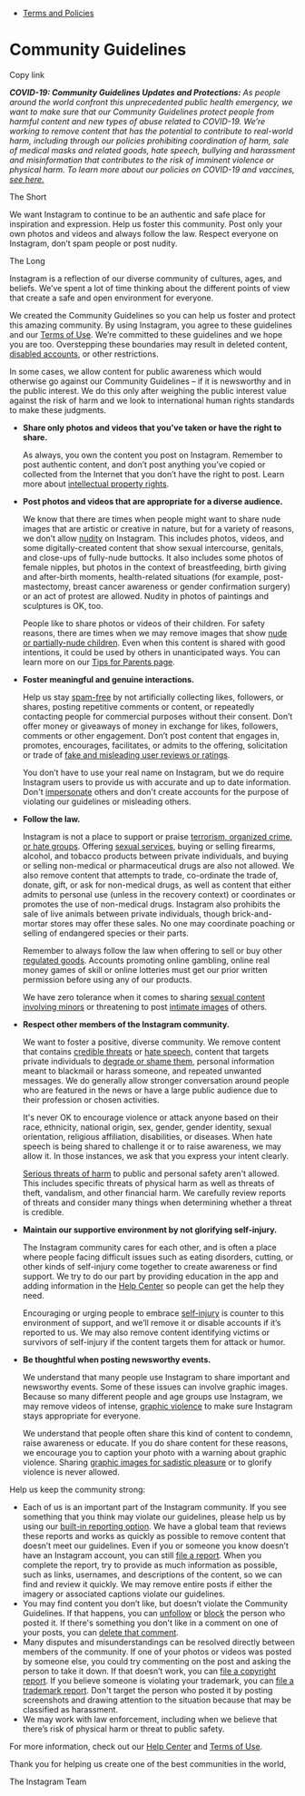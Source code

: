 *   [Terms and Policies](https://help.instagram.com/1417489251945243/?helpref=breadcrumb)

Community Guidelines
====================

Copy link

_**COVID-19: Community Guidelines Updates and Protections:** As people around the world confront this unprecedented public health emergency, we want to make sure that our Community Guidelines protect people from harmful content and new types of abuse related to COVID-19. We’re working to remove content that has the potential to contribute to real-world harm, including through our policies prohibiting coordination of harm, sale of medical masks and related goods, hate speech, bullying and harassment and misinformation that contributes to the risk of imminent violence or physical harm. To learn more about our policies on COVID-19 and vaccines, [see here.](https://help.instagram.com/697825587576762?helpref=faq_content)_

The Short

We want Instagram to continue to be an authentic and safe place for inspiration and expression. Help us foster this community. Post only your own photos and videos and always follow the law. Respect everyone on Instagram, don’t spam people or post nudity.

The Long

Instagram is a reflection of our diverse community of cultures, ages, and beliefs. We’ve spent a lot of time thinking about the different points of view that create a safe and open environment for everyone.

We created the Community Guidelines so you can help us foster and protect this amazing community. By using Instagram, you agree to these guidelines and our [Terms of Use](https://www.instagram.com/legal/terms). We’re committed to these guidelines and we hope you are too. Overstepping these boundaries may result in deleted content, [disabled accounts](https://help.instagram.com/366993040048856?helpref=faq_content), or other restrictions.

In some cases, we allow content for public awareness which would otherwise go against our Community Guidelines – if it is newsworthy and in the public interest. We do this only after weighing the public interest value against the risk of harm and we look to international human rights standards to make these judgments.

*   **Share only photos and videos that you’ve taken or have the right to share.**
    
    As always, you own the content you post on Instagram. Remember to post authentic content, and don’t post anything you’ve copied or collected from the Internet that you don’t have the right to post. Learn more about [intellectual property rights](https://help.instagram.com/126382350847838?helpref=faq_content).
    
*   **Post photos and videos that are appropriate for a diverse audience.**
    
    We know that there are times when people might want to share nude images that are artistic or creative in nature, but for a variety of reasons, we don’t allow [nudity](https://l.instagram.com/?u=https%3A%2F%2Fwww.facebook.com%2Fcommunitystandards%2Fadult_nudity_sexual_activity&e=AT1_WxKOdTaoNq4ZCJaHyyAdm2pyLwxBd5NuMtQXO7UgEqotzzs0HwXTPbiFg70hBSWJgY9X17Gp-WPAcjXgVHphsJhpmwXnpJ4Mw1ZjuSdJxkRRRFHPpDzX9Dnuxbaw2vYGIfifSln3abRKV7zwUXIX99sju4qWTAVRPg) on Instagram. This includes photos, videos, and some digitally-created content that show sexual intercourse, genitals, and close-ups of fully-nude buttocks. It also includes some photos of female nipples, but photos in the context of breastfeeding, birth giving and after-birth moments, health-related situations (for example, post-mastectomy, breast cancer awareness or gender confirmation surgery) or an act of protest are allowed. Nudity in photos of paintings and sculptures is OK, too.
    
    People like to share photos or videos of their children. For safety reasons, there are times when we may remove images that show [nude or partially-nude children](https://l.instagram.com/?u=https%3A%2F%2Fwww.facebook.com%2Fcommunitystandards%2Fchild_nudity_sexual_exploitation&e=AT1_WxKOdTaoNq4ZCJaHyyAdm2pyLwxBd5NuMtQXO7UgEqotzzs0HwXTPbiFg70hBSWJgY9X17Gp-WPAcjXgVHphsJhpmwXnpJ4Mw1ZjuSdJxkRRRFHPpDzX9Dnuxbaw2vYGIfifSln3abRKV7zwUXIX99sju4qWTAVRPg). Even when this content is shared with good intentions, it could be used by others in unanticipated ways. You can learn more on our [Tips for Parents page](https://help.instagram.com/154475974694511/?helpref=faq_content).
    
*   **Foster meaningful and genuine interactions.**
    
    Help us stay [spam-free](https://l.instagram.com/?u=https%3A%2F%2Fwww.facebook.com%2Fcommunitystandards%2Fspam&e=AT1_WxKOdTaoNq4ZCJaHyyAdm2pyLwxBd5NuMtQXO7UgEqotzzs0HwXTPbiFg70hBSWJgY9X17Gp-WPAcjXgVHphsJhpmwXnpJ4Mw1ZjuSdJxkRRRFHPpDzX9Dnuxbaw2vYGIfifSln3abRKV7zwUXIX99sju4qWTAVRPg) by not artificially collecting likes, followers, or shares, posting repetitive comments or content, or repeatedly contacting people for commercial purposes without their consent. Don’t offer money or giveaways of money in exchange for likes, followers, comments or other engagement. Don’t post content that engages in, promotes, encourages, facilitates, or admits to the offering, solicitation or trade of [fake and misleading user reviews or ratings](https://l.instagram.com/?u=https%3A%2F%2Fwww.facebook.com%2Fcommunitystandards%2Ffraud_deception&e=AT1_WxKOdTaoNq4ZCJaHyyAdm2pyLwxBd5NuMtQXO7UgEqotzzs0HwXTPbiFg70hBSWJgY9X17Gp-WPAcjXgVHphsJhpmwXnpJ4Mw1ZjuSdJxkRRRFHPpDzX9Dnuxbaw2vYGIfifSln3abRKV7zwUXIX99sju4qWTAVRPg).
    
    You don’t have to use your real name on Instagram, but we do require Instagram users to provide us with accurate and up to date information. Don't [impersonate](https://l.instagram.com/?u=https%3A%2F%2Fwww.facebook.com%2Fcommunitystandards%2Fmisrepresentation&e=AT1_WxKOdTaoNq4ZCJaHyyAdm2pyLwxBd5NuMtQXO7UgEqotzzs0HwXTPbiFg70hBSWJgY9X17Gp-WPAcjXgVHphsJhpmwXnpJ4Mw1ZjuSdJxkRRRFHPpDzX9Dnuxbaw2vYGIfifSln3abRKV7zwUXIX99sju4qWTAVRPg) others and don't create accounts for the purpose of violating our guidelines or misleading others.
    
*   **Follow the law.**
    
    Instagram is not a place to support or praise [terrorism, organized crime, or hate groups](https://l.instagram.com/?u=https%3A%2F%2Fwww.facebook.com%2Fcommunitystandards%2Fdangerous_individuals_organizations&e=AT1_WxKOdTaoNq4ZCJaHyyAdm2pyLwxBd5NuMtQXO7UgEqotzzs0HwXTPbiFg70hBSWJgY9X17Gp-WPAcjXgVHphsJhpmwXnpJ4Mw1ZjuSdJxkRRRFHPpDzX9Dnuxbaw2vYGIfifSln3abRKV7zwUXIX99sju4qWTAVRPg). Offering [sexual services](https://l.instagram.com/?u=https%3A%2F%2Fwww.facebook.com%2Fcommunitystandards%2Fsexual_solicitation&e=AT1_WxKOdTaoNq4ZCJaHyyAdm2pyLwxBd5NuMtQXO7UgEqotzzs0HwXTPbiFg70hBSWJgY9X17Gp-WPAcjXgVHphsJhpmwXnpJ4Mw1ZjuSdJxkRRRFHPpDzX9Dnuxbaw2vYGIfifSln3abRKV7zwUXIX99sju4qWTAVRPg), buying or selling firearms, alcohol, and tobacco products between private individuals, and buying or selling non-medical or pharmaceutical drugs are also not allowed. We also remove content that attempts to trade, co-ordinate the trade of, donate, gift, or ask for non-medical drugs, as well as content that either admits to personal use (unless in the recovery context) or coordinates or promotes the use of non-medical drugs. Instagram also prohibits the sale of live animals between private individuals, though brick-and-mortar stores may offer these sales. No one may coordinate poaching or selling of endangered species or their parts.
    
    Remember to always follow the law when offering to sell or buy other [regulated goods](https://l.instagram.com/?u=https%3A%2F%2Fwww.facebook.com%2Fcommunitystandards%2Fregulated_goods&e=AT1_WxKOdTaoNq4ZCJaHyyAdm2pyLwxBd5NuMtQXO7UgEqotzzs0HwXTPbiFg70hBSWJgY9X17Gp-WPAcjXgVHphsJhpmwXnpJ4Mw1ZjuSdJxkRRRFHPpDzX9Dnuxbaw2vYGIfifSln3abRKV7zwUXIX99sju4qWTAVRPg). Accounts promoting online gambling, online real money games of skill or online lotteries must get our prior written permission before using any of our products.
    
    We have zero tolerance when it comes to sharing [sexual content involving minors](https://l.instagram.com/?u=https%3A%2F%2Fwww.facebook.com%2Fcommunitystandards%2Fchild_nudity_sexual_exploitation&e=AT1_WxKOdTaoNq4ZCJaHyyAdm2pyLwxBd5NuMtQXO7UgEqotzzs0HwXTPbiFg70hBSWJgY9X17Gp-WPAcjXgVHphsJhpmwXnpJ4Mw1ZjuSdJxkRRRFHPpDzX9Dnuxbaw2vYGIfifSln3abRKV7zwUXIX99sju4qWTAVRPg) or threatening to post [intimate images](https://l.instagram.com/?u=https%3A%2F%2Fwww.facebook.com%2Fcommunitystandards%2Fsexual_exploitation_adults&e=AT1_WxKOdTaoNq4ZCJaHyyAdm2pyLwxBd5NuMtQXO7UgEqotzzs0HwXTPbiFg70hBSWJgY9X17Gp-WPAcjXgVHphsJhpmwXnpJ4Mw1ZjuSdJxkRRRFHPpDzX9Dnuxbaw2vYGIfifSln3abRKV7zwUXIX99sju4qWTAVRPg) of others.
    
*   **Respect other members of the Instagram community.**
    
    We want to foster a positive, diverse community. We remove content that contains [credible threats](https://l.instagram.com/?u=https%3A%2F%2Fwww.facebook.com%2Fcommunitystandards%2Fcredible_violence&e=AT1_WxKOdTaoNq4ZCJaHyyAdm2pyLwxBd5NuMtQXO7UgEqotzzs0HwXTPbiFg70hBSWJgY9X17Gp-WPAcjXgVHphsJhpmwXnpJ4Mw1ZjuSdJxkRRRFHPpDzX9Dnuxbaw2vYGIfifSln3abRKV7zwUXIX99sju4qWTAVRPg) or [hate speech](https://l.instagram.com/?u=https%3A%2F%2Fwww.facebook.com%2Fcommunitystandards%2Fhate_speech&e=AT1_WxKOdTaoNq4ZCJaHyyAdm2pyLwxBd5NuMtQXO7UgEqotzzs0HwXTPbiFg70hBSWJgY9X17Gp-WPAcjXgVHphsJhpmwXnpJ4Mw1ZjuSdJxkRRRFHPpDzX9Dnuxbaw2vYGIfifSln3abRKV7zwUXIX99sju4qWTAVRPg), content that targets private individuals to [degrade or shame them](https://l.instagram.com/?u=https%3A%2F%2Fwww.facebook.com%2Fcommunitystandards%2Fbullying&e=AT1_WxKOdTaoNq4ZCJaHyyAdm2pyLwxBd5NuMtQXO7UgEqotzzs0HwXTPbiFg70hBSWJgY9X17Gp-WPAcjXgVHphsJhpmwXnpJ4Mw1ZjuSdJxkRRRFHPpDzX9Dnuxbaw2vYGIfifSln3abRKV7zwUXIX99sju4qWTAVRPg), personal information meant to blackmail or harass someone, and repeated unwanted messages. We do generally allow stronger conversation around people who are featured in the news or have a large public audience due to their profession or chosen activities.
    
    It's never OK to encourage violence or attack anyone based on their race, ethnicity, national origin, sex, gender, gender identity, sexual orientation, religious affiliation, disabilities, or diseases. When hate speech is being shared to challenge it or to raise awareness, we may allow it. In those instances, we ask that you express your intent clearly.
    
    [Serious threats of harm](https://l.instagram.com/?u=https%3A%2F%2Fwww.facebook.com%2Fcommunitystandards%2Fcredible_violence&e=AT1_WxKOdTaoNq4ZCJaHyyAdm2pyLwxBd5NuMtQXO7UgEqotzzs0HwXTPbiFg70hBSWJgY9X17Gp-WPAcjXgVHphsJhpmwXnpJ4Mw1ZjuSdJxkRRRFHPpDzX9Dnuxbaw2vYGIfifSln3abRKV7zwUXIX99sju4qWTAVRPg) to public and personal safety aren't allowed. This includes specific threats of physical harm as well as threats of theft, vandalism, and other financial harm. We carefully review reports of threats and consider many things when determining whether a threat is credible.
    
*   **Maintain our supportive environment by not glorifying self-injury.**
    
    The Instagram community cares for each other, and is often a place where people facing difficult issues such as eating disorders, cutting, or other kinds of self-injury come together to create awareness or find support. We try to do our part by providing education in the app and adding information in the [Help Center](https://help.instagram.com/) so people can get the help they need.
    
    Encouraging or urging people to embrace [self-injury](https://l.instagram.com/?u=https%3A%2F%2Fwww.facebook.com%2Fcommunitystandards%2Fsuicide_self_injury_violence&e=AT1_WxKOdTaoNq4ZCJaHyyAdm2pyLwxBd5NuMtQXO7UgEqotzzs0HwXTPbiFg70hBSWJgY9X17Gp-WPAcjXgVHphsJhpmwXnpJ4Mw1ZjuSdJxkRRRFHPpDzX9Dnuxbaw2vYGIfifSln3abRKV7zwUXIX99sju4qWTAVRPg) is counter to this environment of support, and we’ll remove it or disable accounts if it’s reported to us. We may also remove content identifying victims or survivors of self-injury if the content targets them for attack or humor.
    
*   **Be thoughtful when posting newsworthy events.**
    
    We understand that many people use Instagram to share important and newsworthy events. Some of these issues can involve graphic images. Because so many different people and age groups use Instagram, we may remove videos of intense, [graphic violence](https://l.instagram.com/?u=https%3A%2F%2Fwww.facebook.com%2Fcommunitystandards%2Fgraphic_violence&e=AT1_WxKOdTaoNq4ZCJaHyyAdm2pyLwxBd5NuMtQXO7UgEqotzzs0HwXTPbiFg70hBSWJgY9X17Gp-WPAcjXgVHphsJhpmwXnpJ4Mw1ZjuSdJxkRRRFHPpDzX9Dnuxbaw2vYGIfifSln3abRKV7zwUXIX99sju4qWTAVRPg) to make sure Instagram stays appropriate for everyone.
    
    We understand that people often share this kind of content to condemn, raise awareness or educate. If you do share content for these reasons, we encourage you to caption your photo with a warning about graphic violence. Sharing [graphic images for sadistic pleasure](https://l.instagram.com/?u=https%3A%2F%2Fwww.facebook.com%2Fcommunitystandards%2Fcruel_insensitive&e=AT1_WxKOdTaoNq4ZCJaHyyAdm2pyLwxBd5NuMtQXO7UgEqotzzs0HwXTPbiFg70hBSWJgY9X17Gp-WPAcjXgVHphsJhpmwXnpJ4Mw1ZjuSdJxkRRRFHPpDzX9Dnuxbaw2vYGIfifSln3abRKV7zwUXIX99sju4qWTAVRPg) or to glorify violence is never allowed.
    

Help us keep the community strong:

*   Each of us is an important part of the Instagram community. If you see something that you think may violate our guidelines, please help us by using our [built-in reporting option](https://help.instagram.com/165828726894770?helpref=faq_content). We have a global team that reviews these reports and works as quickly as possible to remove content that doesn’t meet our guidelines. Even if you or someone you know doesn’t have an Instagram account, you can still [file a report](https://help.instagram.com/contact/383679321740945). When you complete the report, try to provide as much information as possible, such as links, usernames, and descriptions of the content, so we can find and review it quickly. We may remove entire posts if either the imagery or associated captions violate our guidelines.
*   You may find content you don’t like, but doesn’t violate the Community Guidelines. If that happens, you can [unfollow](https://help.instagram.com/286340048138725?helpref=faq_content) or [block](https://help.instagram.com/426700567389543/?helpref=faq_content) the person who posted it. If there's something you don't like in a comment on one of your posts, you can [delete that comment](https://help.instagram.com/289098941190483?helpref=faq_content).
*   Many disputes and misunderstandings can be resolved directly between members of the community. If one of your photos or videos was posted by someone else, you could try commenting on the post and asking the person to take it down. If that doesn’t work, you can [file a copyright report](https://help.instagram.com/126382350847838?helpref=faq_content). If you believe someone is violating your trademark, you can [file a trademark report](https://help.instagram.com/222826637847963?helpref=faq_content). Don't target the person who posted it by posting screenshots and drawing attention to the situation because that may be classified as harassment.
*   We may work with law enforcement, including when we believe that there’s risk of physical harm or threat to public safety.

For more information, check out our [Help Center](https://help.instagram.com/) and [Terms of Use](https://l.instagram.com/?u=http%3A%2F%2Finstagram.com%2Flegal%2Fterms%2F%23&e=AT1_WxKOdTaoNq4ZCJaHyyAdm2pyLwxBd5NuMtQXO7UgEqotzzs0HwXTPbiFg70hBSWJgY9X17Gp-WPAcjXgVHphsJhpmwXnpJ4Mw1ZjuSdJxkRRRFHPpDzX9Dnuxbaw2vYGIfifSln3abRKV7zwUXIX99sju4qWTAVRPg).

Thank you for helping us create one of the best communities in the world,

The Instagram Team